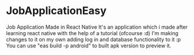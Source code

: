 # JobApplicationEasy
Job Application Made in React Native
It's an application which i made after learning react native with the help of a tutorial (ofcourse :d)
I'm making changes to it on my own adding log in and database functionality to it :p 
You can use "eas build -p android" to built apk version to preview it.
